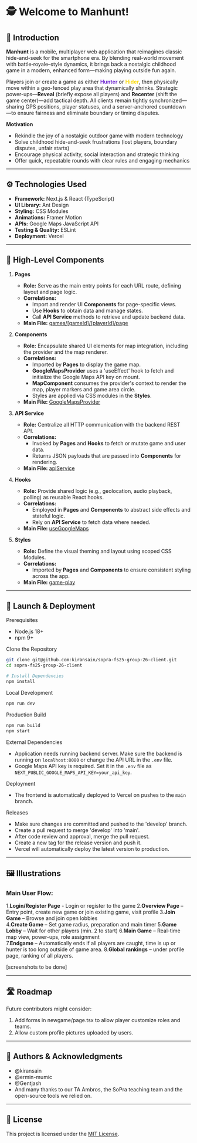 # 🕵️ Welcome to **Manhunt!**

## 🎯 Introduction

**Manhunt** is a mobile, multiplayer web application that reimagines classic hide-and-seek for the smartphone era. By blending real-world movement with battle‐royale–style dynamics, it brings back a nostalgic childhood game in a modern, enhanced form—making playing outside fun again.

Players join or create a game as either **<span style="color:#722ed1">Hunter</span>** or **<span style="color:#fadb14">Hider</span>**, then physically move within a geo-fenced play area that dynamically shrinks. Strategic power-ups—**Reveal** (briefly expose all players) and **Recenter** (shift the game center)—add tactical depth. All clients remain tightly synchronized—sharing GPS positions, player statuses, and a server-anchored countdown—to ensure fairness and eliminate boundary or timing disputes.

**Motivation**
- Rekindle the joy of a nostalgic outdoor game with modern technology  
- Solve childhood hide-and-seek frustrations (lost players, boundary disputes, unfair starts)  
- Encourage physical activity, social interaction and strategic thinking  
- Offer quick, repeatable rounds with clear rules and engaging mechanics

----------

## ⚙️ Technologies Used
- **Framework:** Next.js & React (TypeScript)
- **UI Library:** Ant Design
- **Styling:** CSS Modules
- **Animations:** Framer Motion
- **APIs:** Google Maps JavaScript API
- **Testing & Quality:** ESLint
- **Deployment:** Vercel
---------- 

## 🧩 High-Level Components

1. **Pages**
   - **Role:** Serve as the main entry points for each URL route, defining layout and page logic.
   - **Correlations:**  
     - Import and render UI **Components** for page-specific views.  
     - Use **Hooks** to obtain data and manage states.  
     - Call **API Service** methods to retrieve and update backend data.
   - **Main File:**
   [games/[gameId]/[playerId]/page](app/games/%5BgameId%5D/%5BplayerId%5D/page.tsx)

2. **Components**
    - **Role:** Encapsulate shared UI elements for map integration, including the provider and the map renderer.
    - **Correlations:**
        - Imported by **Pages** to display the game map.
        - **GoogleMapsProvider** uses a 'useEffect' hook to fetch and initialize the Google Maps API key on mount.
        - **MapComponent** consumes the provider's context to render the map, player markers and game area circle.
        - Styles are applied via CSS modules in the **Styles**.
   - **Main File:**
   [GoogleMapsProvider](app/components/GoogleMapsProvider.tsx)

3. **API Service**
   - **Role:** Centralize all HTTP communication with the backend REST API.
   - **Correlations:**  
     - Invoked by **Pages** and **Hooks** to fetch or mutate game and user data.  
     - Returns JSON payloads that are passed into **Components** for rendering.
   - **Main File:**
   [apiService](app/api/apiService.ts)

4. **Hooks**
   - **Role:** Provide shared logic (e.g., geolocation, audio playback, polling) as reusable React hooks.
   - **Correlations:**  
     - Employed in **Pages** and **Components** to abstract side effects and stateful logic.  
     - Rely on **API Service** to fetch data where needed.
   - **Main File:**
   [useGoogleMaps](app/hooks/useGoogleMaps.ts)

5. **Styles**
   - **Role:** Define the visual theming and layout using scoped CSS Modules.
   - **Correlations:**  
     - Imported by **Pages** and **Components** to ensure consistent styling across the app.
   - **Main File:**
   [game-play](app/styles/game-play.css)
---------- 

## 🚀 Launch & Deployment

Prerequisites
- Node.js 18+
- npm 9+

Clone the Repository
```bash
git clone git@github.com:kiransain/sopra-fs25-group-26-client.git
cd sopra-fs25-group-26-client

# Install Dependencies
npm install
```

Local Development
```bash
npm run dev
```

Production Build
```bash
npm run build
npm start
```

External Dependencies
- Application needs running backend server. Make sure the backend is running on `localhost:8080` or change the API URL in the `.env` file.
- Google Maps API key is required. Set it in the `.env` file as `NEXT_PUBLIC_GOOGLE_MAPS_API_KEY=your_api_key`.

Deployment
- The frontend is automatically deployed to Vercel on pushes to the `main` branch.

Releases
- Make sure changes are committed and pushed to the 'develop' branch.
- Create a pull request to merge 'develop' into 'main'.
- After code review and approval, merge the pull request.
- Create a new tag for the release version and push it.
- Vercel will automatically deploy the latest version to production.


---------- 

## 🖼️ Illustrations

### Main User Flow:
1.**Login/Register Page** - Login or register to the game
2.**Overview Page** – Entry point, create new game or join existing game, visit profile
3.**Join Game** – Browse and join open lobbies  
4.**Create Game** – Set game radius, preparation and main timer 
5.**Game Lobby** – Wait for other players (min. 2 to start)
6.**Main Game** – Real-time map view, power-ups, role assignment   
7.**Endgame** – Automatically ends if all players are caught, time is up or hunter is too long outside of game area.
8.**Global rankings** – under profile page, ranking of all players.
    
[screenshots to be done]

----------

## 🛣️ Roadmap

Future contributors might consider:

1.  Add forms in newgame/page.tsx to allow player customize roles and teams.
2. Allow custom profile pictures uploaded by users.

----------

## 👥 Authors & Acknowledgments

- @kiransain
- @ermin-mumic
- @Gentjash
- And many thanks to our TA Ambros, the SoPra teaching team and the open-source tools we relied on.


    
----------

## 📄 License

This project is licensed under the [MIT License](LICENSE).

